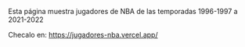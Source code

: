 Esta página muestra jugadores de NBA de las temporadas 1996-1997 a 2021-2022

Checalo en: https://jugadores-nba.vercel.app/

